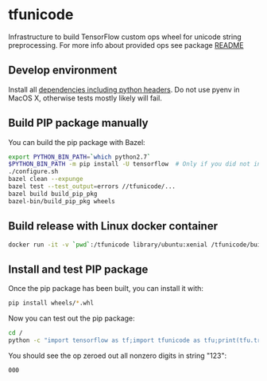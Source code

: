 # tfunicode

Infrastructure to build TensorFlow custom ops wheel for unicode string preprocessing.
For more info about provided ops see package [README](https://github.com/shkarupa-alex/tfunicode/blob/master/pip_package/README.md)

## Develop environment
Install all [dependencies including python headers](https://www.tensorflow.org/install/install_sources).
Do not use pyenv in MacOS X, otherwise tests mostly likely will fail.

## Build PIP package manually
You can build the pip package with Bazel:
```bash
export PYTHON_BIN_PATH=`which python2.7`
$PYTHON_BIN_PATH -m pip install -U tensorflow  # Only if you did not install it yet
./configure.sh
bazel clean --expunge
bazel test --test_output=errors //tfunicode/...
bazel build build_pip_pkg
bazel-bin/build_pip_pkg wheels
```

## Build release with Linux docker container
```bash
docker run -it -v `pwd`:/tfunicode library/ubuntu:xenial /tfunicode/build_linux_release.sh
```

## Install and test PIP package
Once the pip package has been built, you can install it with:
```bash
pip install wheels/*.whl
```

Now you can test out the pip package:
```bash
cd /
python -c "import tensorflow as tf;import tfunicode as tfu;print(tfu.transform_zero_digits('123').eval(session=tf.Session()))"
```

You should see the op zeroed out all nonzero digits in string "123":
```bash
000
```


